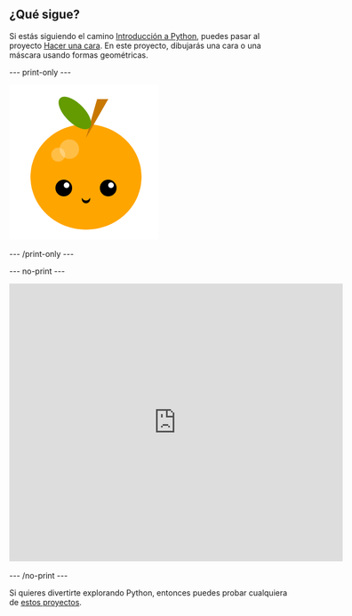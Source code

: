 ## ¿Qué sigue?

Si estás siguiendo el camino [Introducción a Python](https://projects.raspberrypi.org/en/raspberrypi/python-intro), puedes pasar al proyecto [Hacer una cara](https://projects.raspberrypi.org/en/projects/make-a-face). En este proyecto, dibujarás una cara o una máscara usando formas geométricas.

--- print-only ---

![Proyecto Hacer una cara](images/make-a-face-project.png)

--- /print-only ---

--- no-print ---

<iframe src="https://trinket.io/embed/python/6bad88800b?outputOnly=true&start=result" width="600" height="500" frameborder="0" marginwidth="0" marginheight="0" allowfullscreen>
</iframe>

--- /no-print ---

Si quieres divertirte explorando Python, entonces puedes probar cualquiera de [estos proyectos](https://projects.raspberrypi.org/en/projects?software%5B%5D=python).
